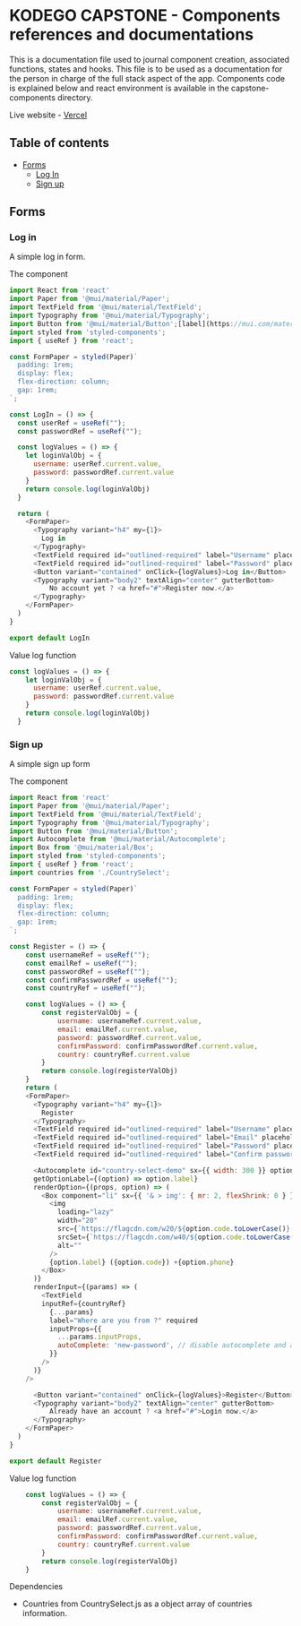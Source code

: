 # KODEGO CAPSTONE - Components references and documentations

This is a documentation file used to journal component creation, associated functions, states and hooks. 
This file is to be used as a documentation for the person in charge of the full stack aspect of the app. 
Components code is explained below and react environment is available in the capstone-components directory.

Live website - [Vercel](https://capstone-kodego-danil-components-amiov4wdy-wadze213.vercel.app/)

## Table of contents 

- [Forms](#forms)
    - [Log In](#log-in)
    - [Sign up](#sign-up)

## Forms

### Log in 

A simple log in form. 

The component 
```js
import React from 'react'
import Paper from '@mui/material/Paper';
import TextField from '@mui/material/TextField';
import Typography from '@mui/material/Typography';
import Button from '@mui/material/Button';[label](https://mui.com/material-ui/react-dialog/)
import styled from 'styled-components';
import { useRef } from 'react';

const FormPaper = styled(Paper)`
  padding: 1rem;
  display: flex;
  flex-direction: column;
  gap: 1rem;
`;

const LogIn = () => {
  const userRef = useRef("");
  const passwordRef = useRef("");

  const logValues = () => {
    let loginValObj = {
      username: userRef.current.value,
      password: passwordRef.current.value
    }
    return console.log(loginValObj)
  }

  return (
    <FormPaper>
      <Typography variant="h4" my={1}>
        Log in
      </Typography>
      <TextField required id="outlined-required" label="Username" placeholder="Username" inputRef={userRef}/>
      <TextField required id="outlined-required" label="Password" placeholder="Password" type="password" inputRef={passwordRef}/>
      <Button variant="contained" onClick={logValues}>Log in</Button>
      <Typography variant="body2" textAlign="center" gutterBottom>
          No account yet ? <a href="#">Register now.</a>
      </Typography>
    </FormPaper>
  )
}

export default LogIn
```

Value log function 
```js
const logValues = () => {
    let loginValObj = {
      username: userRef.current.value,
      password: passwordRef.current.value
    }
    return console.log(loginValObj)
  }
```

### Sign up 

A simple sign up form 

The component 
```js
import React from 'react'
import Paper from '@mui/material/Paper';
import TextField from '@mui/material/TextField';
import Typography from '@mui/material/Typography';
import Button from '@mui/material/Button';
import Autocomplete from '@mui/material/Autocomplete';
import Box from '@mui/material/Box';
import styled from 'styled-components';
import { useRef } from 'react';
import countries from './CountrySelect';

const FormPaper = styled(Paper)`
  padding: 1rem;
  display: flex;
  flex-direction: column;
  gap: 1rem;
`;

const Register = () => {
    const usernameRef = useRef("");
    const emailRef = useRef("");
    const passwordRef = useRef("");
    const confirmPasswordRef = useRef("");
    const countryRef = useRef("");

    const logValues = () => {
        const registerValObj = {
            username: usernameRef.current.value,
            email: emailRef.current.value, 
            password: passwordRef.current.value, 
            confirmPassword: confirmPasswordRef.current.value,
            country: countryRef.current.value
        }
        return console.log(registerValObj)
    }
    return (
    <FormPaper>
      <Typography variant="h4" my={1}>
        Register
      </Typography>
      <TextField required id="outlined-required" label="Username" placeholder="Username" inputRef={usernameRef}/>
      <TextField required id="outlined-required" label="Email" placeholder="Email" type="email" inputRef={emailRef}/>
      <TextField required id="outlined-required" label="Password" placeholder="Password" type="password" inputRef={passwordRef}/>
      <TextField required id="outlined-required" label="Confirm password" placeholder="Confirm password" type="password" inputRef={confirmPasswordRef}/>

      <Autocomplete id="country-select-demo" sx={{ width: 300 }} options={countries} autoHighlight 
      getOptionLabel={(option) => option.label}
      renderOption={(props, option) => (
        <Box component="li" sx={{ '& > img': { mr: 2, flexShrink: 0 } }} {...props}>
          <img
            loading="lazy"
            width="20"
            src={`https://flagcdn.com/w20/${option.code.toLowerCase()}.png`}
            srcSet={`https://flagcdn.com/w40/${option.code.toLowerCase()}.png 2x`}
            alt=""
          />
          {option.label} ({option.code}) +{option.phone}
        </Box>
      )}
      renderInput={(params) => (
        <TextField
        inputRef={countryRef}
          {...params}
          label="Where are you from ?" required
          inputProps={{
            ...params.inputProps,
            autoComplete: 'new-password', // disable autocomplete and autofill
          }}
        />
      )}
    />

      <Button variant="contained" onClick={logValues}>Register</Button>
      <Typography variant="body2" textAlign="center" gutterBottom>
          Already have an account ? <a href="#">Login now.</a>
      </Typography>
    </FormPaper>
  )
}

export default Register
```

Value log function 
```js
    const logValues = () => {
        const registerValObj = {
            username: usernameRef.current.value,
            email: emailRef.current.value, 
            password: passwordRef.current.value, 
            confirmPassword: confirmPasswordRef.current.value,
            country: countryRef.current.value
        }
        return console.log(registerValObj)
    }
```

Dependencies 
- Countries from CountrySelect.js as a object array of countries information.
